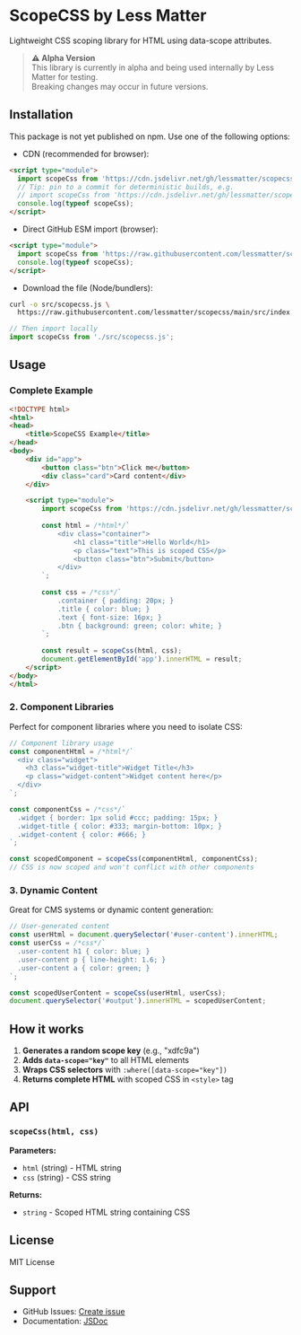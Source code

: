 # ScopeCSS by Less Matter

Lightweight CSS scoping library for HTML using data-scope attributes.

> **⚠️ Alpha Version**  
> This library is currently in alpha and being used internally by Less Matter for testing.  
> Breaking changes may occur in future versions.

## Installation

This package is not yet published on npm. Use one of the following options:

- CDN (recommended for browser):

```html
<script type="module">
  import scopeCss from 'https://cdn.jsdelivr.net/gh/lessmatter/scopecss@main/src/index.js';
  // Tip: pin to a commit for deterministic builds, e.g.
  // import scopeCss from 'https://cdn.jsdelivr.net/gh/lessmatter/scopecss@<commit>/src/index.js';
  console.log(typeof scopeCss);
</script>
```

- Direct GitHub ESM import (browser):

```html
<script type="module">
  import scopeCss from 'https://raw.githubusercontent.com/lessmatter/scopecss/main/src/index.js';
  console.log(typeof scopeCss);
</script>
```

- Download the file (Node/bundlers):

```bash
curl -o src/scopecss.js \
  https://raw.githubusercontent.com/lessmatter/scopecss/main/src/index.js
```

```js
// Then import locally
import scopeCss from './src/scopecss.js';
```

## Usage

### Complete Example

```html
<!DOCTYPE html>
<html>
<head>
    <title>ScopeCSS Example</title>
</head>
<body>
    <div id="app">
        <button class="btn">Click me</button>
        <div class="card">Card content</div>
    </div>

    <script type="module">
        import scopeCss from 'https://cdn.jsdelivr.net/gh/lessmatter/scopecss@main/src/index.js';
        
        const html = /*html*/`
            <div class="container">
                <h1 class="title">Hello World</h1>
                <p class="text">This is scoped CSS</p>
                <button class="btn">Submit</button>
            </div>
        `;
        
        const css = /*css*/`
            .container { padding: 20px; }
            .title { color: blue; }
            .text { font-size: 16px; }
            .btn { background: green; color: white; }
        `;
        
        const result = scopeCss(html, css);
        document.getElementById('app').innerHTML = result;
    </script>
</body>
</html>
```

### 2. Component Libraries

Perfect for component libraries where you need to isolate CSS:

```javascript
// Component library usage
const componentHtml = /*html*/`
  <div class="widget">
    <h3 class="widget-title">Widget Title</h3>
    <p class="widget-content">Widget content here</p>
  </div>
`;

const componentCss = /*css*/`
  .widget { border: 1px solid #ccc; padding: 15px; }
  .widget-title { color: #333; margin-bottom: 10px; }
  .widget-content { color: #666; }
`;

const scopedComponent = scopeCss(componentHtml, componentCss);
// CSS is now scoped and won't conflict with other components
```

### 3. Dynamic Content

Great for CMS systems or dynamic content generation:

```javascript
// User-generated content
const userHtml = document.querySelector('#user-content').innerHTML;
const userCss = /*css*/`
  .user-content h1 { color: blue; }
  .user-content p { line-height: 1.6; }
  .user-content a { color: green; }
`;

const scopedUserContent = scopeCss(userHtml, userCss);
document.querySelector('#output').innerHTML = scopedUserContent;
```

## How it works

1. **Generates a random scope key** (e.g., "xdfc9a")
2. **Adds `data-scope="key"`** to all HTML elements
3. **Wraps CSS selectors** with `:where([data-scope="key"])`
4. **Returns complete HTML** with scoped CSS in `<style>` tag

## API

### `scopeCss(html, css)`

**Parameters:**
- `html` (string) - HTML string
- `css` (string) - CSS string

**Returns:**
- `string` - Scoped HTML string containing CSS

## License

MIT License

## Support

- GitHub Issues: [Create issue](https://github.com/lessmatter/scopecss/issues)
- Documentation: [JSDoc](https://github.com/lessmatter/scopecss/blob/main/src/index.js) 